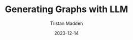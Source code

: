 ---
author: Tristan Madden
categories: [Python]
date: 2023-12-14
#lastmod: 2023-10-17
draft: false
featured: true
summary: ""
tags: [Python]
thumbnail: "thumbnail.png"
title: "Generating Graphs with LLM"
toc: true
usePageBundles: true
---